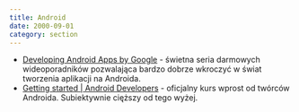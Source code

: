 ```yaml
---
title: Android
date: 2000-09-01
category: section
---
```


- [Developing Android Apps by Google] - świetna seria darmowych wideoporadników pozwalająca bardzo dobrze wkroczyć w świat tworzenia aplikacji na Androida.
- [Getting started \| Android Developers][android developers] - oficjalny kurs wprost od twórców Androida. Subiektywnie cięższy od tego wyżej.

[Developing Android Apps by Google]: https://www.udacity.com/course/new-android-fundamentals--ud851
[android developers]: https://developer.android.com/training/index.html
